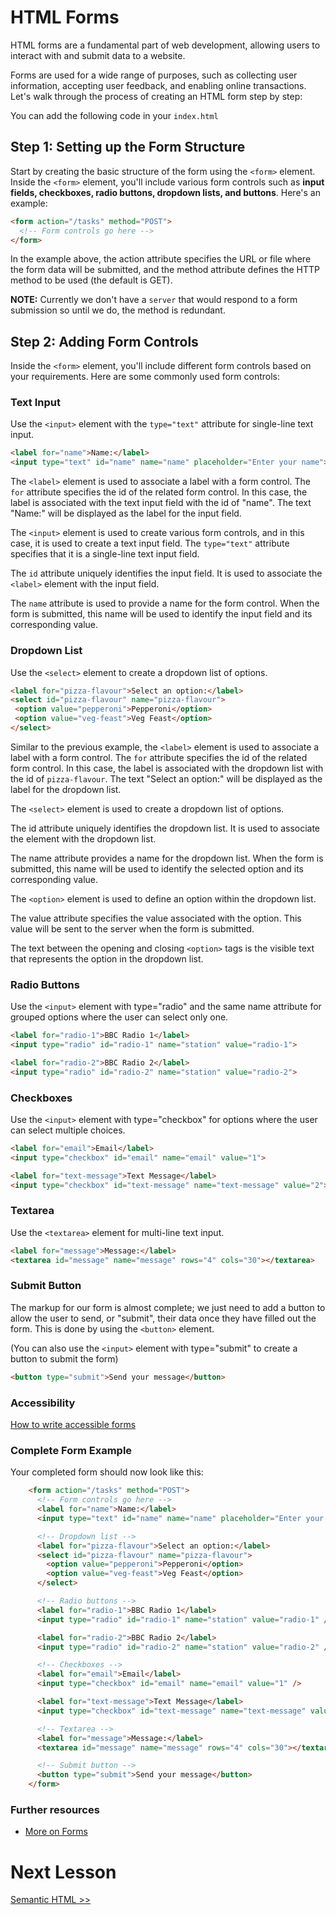 # HTML Forms

HTML forms are a fundamental part of web development, allowing users to interact with and submit data to a website. 

Forms are used for a wide range of purposes, such as collecting user information, accepting user feedback, and enabling online transactions. Let's walk through the process of creating an HTML form step by step:

You can add the following code in your `index.html`

## Step 1: Setting up the Form Structure

Start by creating the basic structure of the form using the `<form>` element. Inside the `<form>` element, you'll include various form controls such as <strong>input fields, checkboxes, radio buttons, dropdown lists, and buttons</strong>. Here's an example:


```html
<form action="/tasks" method="POST">
  <!-- Form controls go here -->
</form>
```

In the example above, the action attribute specifies the URL or file where the form data will be submitted, and the method attribute defines the HTTP method to be used (the default is GET). 

<strong>NOTE:</strong> Currently we don't have a `server` that would respond to a form submission so until we do, the method is redundant.

## Step 2: Adding Form Controls

Inside the `<form>` element, you'll include different form controls based on your requirements. Here are some commonly used form controls:

### Text Input

Use the `<input>` element with the `type="text"` attribute for single-line text input.

```html
<label for="name">Name:</label>
<input type="text" id="name" name="name" placeholder="Enter your name">
```

The `<label>` element is used to associate a label with a form control. The `for` attribute specifies the id of the related form control. In this case, the label is associated with the text input field with the id of "name". The text "Name:" will be displayed as the label for the input field.

The `<input>` element is used to create various form controls, and in this case, it is used to create a text input field. The `type="text"` attribute specifies that it is a single-line text input field.

The `id` attribute uniquely identifies the input field. It is used to associate the `<label>` element with the input field.

The `name` attribute is used to provide a name for the form control. When the form is submitted, this name will be used to identify the input field and its corresponding value.

### Dropdown List

 Use the `<select>` element to create a dropdown list of options.

 ```html
<label for="pizza-flavour">Select an option:</label>
<select id="pizza-flavour" name="pizza-flavour">
  <option value="pepperoni">Pepperoni</option>
  <option value="veg-feast">Veg Feast</option>
</select>
 ```

Similar to the previous example, the `<label>` element is used to associate a label with a form control. The `for` attribute specifies the id of the related form control. In this case, the label is associated with the dropdown list with the id of `pizza-flavour`. The text "Select an option:" will be displayed as the label for the dropdown list.

The `<select>` element is used to create a dropdown list of options.

The id attribute uniquely identifies the dropdown list. It is used to associate the <label> element with the dropdown list.

 The name attribute provides a name for the dropdown list. When the form is submitted, this name will be used to identify the selected option and its corresponding value.

The `<option>` element is used to define an option within the dropdown list.

The value attribute specifies the value associated with the option. This value will be sent to the server when the form is submitted.

The text between the opening and closing `<option>` tags is the visible text that represents the option in the dropdown list.


### Radio Buttons 

Use the `<input>` element with type="radio" and the same name attribute for grouped options where the user can select only one.

```html
<label for="radio-1">BBC Radio 1</label>
<input type="radio" id="radio-1" name="station" value="radio-1">

<label for="radio-2">BBC Radio 2</label>
<input type="radio" id="radio-2" name="station" value="radio-2">

```

### Checkboxes

Use the `<input>` element with type="checkbox" for options where the user can select multiple choices.

```html
<label for="email">Email</label>
<input type="checkbox" id="email" name="email" value="1">

<label for="text-message">Text Message</label>
<input type="checkbox" id="text-message" name="text-message" value="2">

```

### Textarea

Use the `<textarea>` element for multi-line text input.

```html
<label for="message">Message:</label>
<textarea id="message" name="message" rows="4" cols="30"></textarea>
```

### Submit Button

The markup for our form is almost complete; we just need to add a button to allow the user to send, or "submit", their data once they have filled out the form. This is done by using the `<button>` element.

(You can also use the `<input>` element with type="submit" to create a button to submit the form)

```html
<button type="submit">Send your message</button>
```

### Accessibility

[How to write accessible forms](https://www.a11yproject.com/posts/how-to-write-accessible-forms/)

### Complete Form Example

Your completed form should now look like this:

```html
    <form action="/tasks" method="POST">
      <!-- Form controls go here -->
      <label for="name">Name:</label>
      <input type="text" id="name" name="name" placeholder="Enter your name" />

      <!-- Dropdown list -->
      <label for="pizza-flavour">Select an option:</label>
      <select id="pizza-flavour" name="pizza-flavour">
        <option value="pepperoni">Pepperoni</option>
        <option value="veg-feast">Veg Feast</option>
      </select>

      <!-- Radio buttons -->
      <label for="radio-1">BBC Radio 1</label>
      <input type="radio" id="radio-1" name="station" value="radio-1" />

      <label for="radio-2">BBC Radio 2</label>
      <input type="radio" id="radio-2" name="station" value="radio-2" />

      <!-- Checkboxes -->
      <label for="email">Email</label>
      <input type="checkbox" id="email" name="email" value="1" />

      <label for="text-message">Text Message</label>
      <input type="checkbox" id="text-message" name="text-message" value="2" />

      <!-- Textarea -->
      <label for="message">Message:</label>
      <textarea id="message" name="message" rows="4" cols="30"></textarea>

      <!-- Submit button -->
      <button type="submit">Send your message</button>
    </form>
```

### Further resources

- [More on Forms](https://developer.mozilla.org/en-US/docs/Learn/Forms/How_to_structure_a_web_form)

# Next Lesson
[Semantic HTML >>](./5_semantic_html.md)